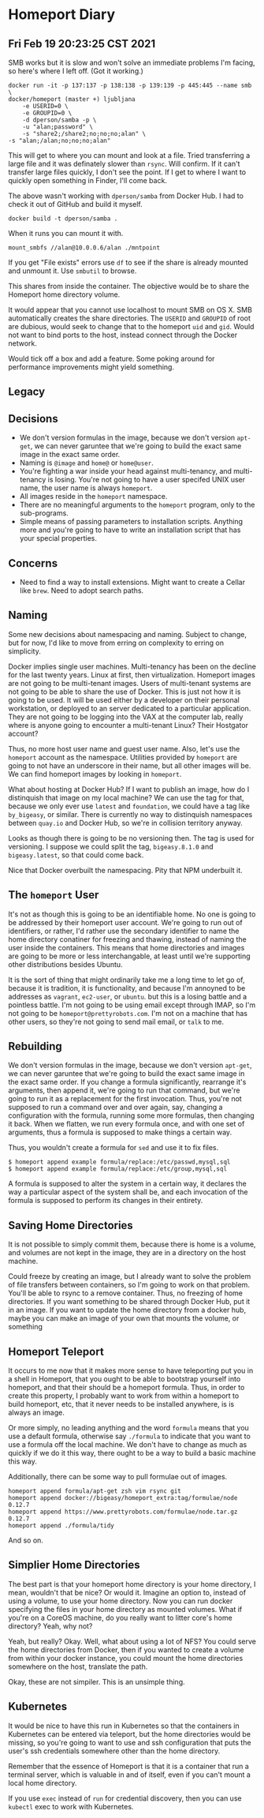 # Homeport Diary

## Fri Feb 19 20:23:25 CST 2021

SMB works but it is slow and won't solve an immediate problems I'm facing, so
here's where I left off. (Got it working.)

```
docker run -it -p 137:137 -p 138:138 -p 139:139 -p 445:445 --name smb  \
docker/homeport (master +) ljubljana
    -e USERID=0 \
    -e GROUPID=0 \
    -d dperson/samba -p \
    -u "alan;password" \
    -s "share2;/share2;no;no;no;alan" \
-s "alan;/alan;no;no;no;alan"
```

This will get to where you can mount and look at a file. Tried transferring a
large file and it was definately slower than `rsync`. Will confirm. If it can't
transfer large files quickly, I don't see the point. If I get to where I want to
quickly open something in Finder, I'll come back.

The above wasn't working with `dperson/samba` from Docker Hub. I had to check it
out of GitHub and build it myself.

```
docker build -t dperson/samba .
```

When it runs you can mount it with.

```
mount_smbfs //alan@10.0.0.6/alan ./mntpoint
```

If you get "File exists" errors use `df` to see if the share is already mounted
and unmount it. Use `smbutil` to browse.

This shares from inside the container. The objective would be to share the
Homeport home directory volume.

It would appear that you cannot use localhost to mount SMB on OS X. SMB
automatically creates the share directories. The `USERID` and `GROUPID` of root
are dubious, would seek to change that to the homeport `uid` and `gid`. Would
not want to bind ports to the host, instead connect through the Docker network.

Would tick off a box and add a feature. Some poking around for performance
improvements might yield something.

## Legacy


## Decisions

 * We don't version formulas in the image, because we don't version `apt-get`,
 we can never garuntee that we're going to build the exact same image in the
 exact same order.
 * Naming is `@image` and `home@` or `home@user`.
 * You're fighting a war inside your head against multi-tenancy, and
 multi-tenancy is losing. You're not going to have a user specifed UNIX user
 name, the user name is always `homeport`.
 * All images reside in the `homeport` namespace.
 * There are no meaningful arguments to the `homeport` program, only to the
 sub-programs.
 * Simple means of passing parameters to installation scripts. Anything more and
 you're going to have to write an installation script that has your special
 properties.

## Concerns

 * Need to find a way to install extensions. Might want to create a Cellar like
 `brew`. Need to adopt search paths.

## Naming

Some new decisions about namespacing and naming. Subject to change, but for now,
I'd like to move from erring on complexity to erring on simplicity.

Docker implies single user machines. Multi-tenancy has been on the decline for
the last twenty years. Linux at first, then virtualization. Homeport images are
not going to be multi-tenant images. Users of multi-tenant systems are not going
to be able to share the use of Docker. This is just not how it is going to be
used. It will be used either by a developer on their personal workstation, or
deployed to an server dedicated to a particular application. They are not going
to be logging into the VAX at the computer lab, really where is anyone going to
encounter a multi-tenant Linux? Their Hostgator account?

Thus, no more host user name and guest user name. Also, let's use the `homeport`
account as the namespace. Utilities provided by `homeport` are going to not have
an underscore in their name, but all other images will be. We can find homeport
images by looking in `homeport`.

What about hosting at Docker Hub? If I want to publish an image, how do I
distinquish that image on my local machine? We can use the tag for that, because
we only ever use `latest` and `foundation`, we could have a tag like
`by_bigeasy`, or similar. There is currently no way to distinquish namespaces
between `quay.io` and Docker Hub, so we're in collision territory anyway.

Looks as though there is going to be no versioning then. The tag is used for
versioning. I suppose we could split the tag, `bigeasy.8.1.0` and
`bigeasy.latest`, so that could come back.

Nice that Docker overbuilt the namespacing. Pity that NPM underbuilt it.

## The `homeport` User

It's not as though this is going to be an identifiable home. No one is going to
be addressed by their homeport user account. We're going to run out of
identifiers, or rather, I'd rather use the secondary identifier to name the home
directory conatiner for freezing and thawing, instead of naming the user inside
the containers. This means that home directories and images are going to be more
or less interchangable, at least until we're supporting other distributions
besides Ubuntu.

It is the sort of thing that might ordinarily take me a long time to let go of,
because it is tradition, it is functionality, and because I'm annoyned to be
addresses as `vagrant`, `ec2-user`, or `ubuntu`. but this is a losing battle and
a pointless battle. I'm not going to be using email except through IMAP, so I'm
not going to be `homeport@prettyrobots.com`. I'm not on a machine that has other
users, so they're not going to send mail email, or `talk` to me.


## Rebuilding

We don't version formulas in the image, because we don't version `apt-get`, we
can never garuntee that we're going to build the exact same image in the exact
same order. If you change a formula significantly, rearrange it's arguments,
then append it, we're going to run that command, but we're going to run it as a
replacement for the first invocation. Thus, you're not supposed to run a command
over and over again, say, changing a configuration with the formula, running
some more formulas, then changing it back. When we flatten, we run every formula
once, and with one set of arguments, thus a formula is supposed to make things a
certain way.

Thus, you wouldn't create a formula for `sed` and use it to fix files.

```
$ homeport append example formula/replace:/etc/passwd,mysql,sql
$ homeport append example formula/replace:/etc/group,mysql,sql
```

A formula is supposed to alter the system in a certain way, it declares the way
a particular aspect of the system shall be, and each invocation of the formula
is supposed to perform its changes in their entirety.

## Saving Home Directories

It is not possible to simply commit them, because there is home is a volume, and
volumes are not kept in the image, they are in a directory on the host machine.

Could freeze by creating an image, but I already want to solve the problem of
file transfers between containers, so I'm going to work on that problem. You'll
be able to rsync to a remove container. Thus, no freezing of home directories.
If you want something to be shared through Docker Hub, put it in an image. If
you want to update the home directory from a docker hub, maybe you can make an
image of your own that mounts the volume, or something

## Homeport Teleport

It occurs to me now that it makes more sense to have teleporting put you in a
shell in Homeport, that you ought to be able to bootstrap yourself into
homeport, and that their should be a homeport formula. Thus, in order to create
this property, I probably want to work from within a homeport to build homeport,
etc, that it never needs to be installed anywhere, is is always an image.

Or more simply, no leading anything and the word `formula` means that you use a
default formula, otherwise say `./formula` to indicate that you want to use a
formula off the local machine. We don't have to change as much as quickly if we
do it this way, there ought to be a way to build a basic machine this way.

Additionally, there can be some way to pull formulae out of images.

```
homeport append formula/apt-get zsh vim rsync git
homeport append docker://bigeasy/homeport_extra:tag/formulae/node 0.12.7
homeport append https://www.prettyrobots.com/formulae/node.tar.gz 0.12.7
homeport append ./formula/tidy
```

And so on.

## Simplier Home Directories

The best part is that your homeport home directory is your home directory, I
mean, wouldn't that be nice? Or would it. Imagine an option to, instead of using
a volume, to use your home directory. Now you can run docker specifying the
files in your home directory as mounted volumes. What if you're on a CoreOS
machine, do you really want to litter core's home directory? Yeah, why not?

Yeah, but really? Okay. Well, what about using a lot of NFS? You could serve the
home directories from Docker, then if you wanted to create a volume from within
your docker instance, you could mount the home directories somewhere on the
host, translate the path.

Okay, these are not simpiler. This is an unsimple thing.

## Kubernetes

It would be nice to have this run in Kubernetes so that the containers in
Kubernetes can be entered via teleport, but the home directories would be
missing, so you're going to want to use and ssh configuration that puts the
user's ssh credentials somewhere other than the home directory.

Remember that the essence of Homeport is that it is a container that run a
terminal server, which is valuable in and of itself, even if you can't mount a
local home directory.

If you use `exec` instead of `run` for credential discovery, then you can use
`kubectl` exec to work with Kubernetes.
